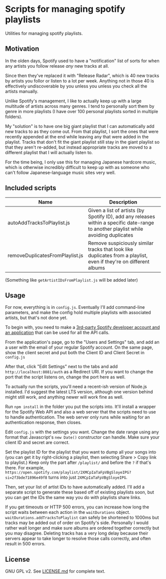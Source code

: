 # Scripts for managing spotify playlists

Utilities for managing spotify playlists.

## Motivation

In the olden days, Spotify used to have a "notification" list of sorts for when any artists you follow release _any_ new
tracks at all.

Since then they've replaced it with "Release Radar", which is 40 new tracks by artists you follor or listen to a lot per
week. Anything not in those 40 is effectively undiscoverable by you unless you unless you check all the artists
manually.

Unlike Spotify's management, I like to actually keep up with a large multitude of artists across many genres. I tend to
personally sort them by genre in more playlists (I have over 100 personal playlists sorted in multiple folders).

My "solution" is to have one big giant playlist that I can automatically add new tracks to as they come out. From that
playlist, I sort the ones that were recently appended at the end while leaving any that were added in the playlist.
Tracks that don't fit the giant playlist still stay in the giant playlist so that they aren't re-added, but instead
appropriate tracks are moved to a different playlist that I will actually listen to.

For the time being, I only use this for managing Japanese hardcore music, which is otherwise incredibly difficult to
keep up with as someone who can't follow Japanese-language music sites very well.

## Included scripts

| Name                            | Description                                                                                                                          |
|---------------------------------|--------------------------------------------------------------------------------------------------------------------------------------|
| autoAddTracksToPlaylist.js      | Given a list of artists (by Spotify ID), add any releases within a specific date-range to another playlist while avoiding duplicates |
| removeDuplicatesFromPlaylist.js | Remove suspiciously similar tracks that look like duplicates from a playlist, even if they're on different albums                    |

(Something like `getArtistIDsFromPlaylist.js` will be added later)

## Usage

For now, everything is in `config.js`. Eventually I'll add command-line parameters, and make the config hold multiple
playlists with associated artists, but that's not done yet.

To begin with, you need to make
a [3rd-party Spotify developer account and an application](https://developer.spotify.com/dashboard/applications) that
can be used for all the API calls.

From the application's page, go to the "Users and Settings" tab, and add an a user with the email of your regular
Spotify account. On the same page, show the client secret and put both the Client ID and Client Secret in `config.js`

After that, click "Edit Settings" next to the tabs and add `http://localhost:8081/auth` as a Redirect URI. If you want
to change the port that the script listens on, change the port here as well.

To actually run the scripts, you'll need a recent-ish version of Node.js installed. I'd suggest the latest LTS version,
although one version behind might still work, and anything newer will work fine as well.

Run `npm install` in the folder you put the scripts into. It'll install a wrapper for the Spotify Web API and also a web
server that the scripts need to use to handle authentication. The web server only runs while waiting for an
authentication response, then closes.

Edit `config.js` with the settings you want. Change the date range using any format that Javascript's `new Date()` constructor can handle. Make sure your client ID and secret are correct.

Set the playlist ID for the playlist that you want to dump all your songs into (you can get it by right-clicking a playlist, then selecting Share > Copy link to playlist.) Keep only the part after `/playlist/` and before the `?` if that's there. For example, `https://open.spotify.com/playlist/2XMCpIaTaFpVBgSloyeIPG?si=2f3bde71896e49f8` turns into just `2XMCpIaTaFpVBgSloyeIPG`.

Then, set your list of artist IDs to have automatically added. I'll add a separate script to generate these based off of existing playlists soon, but you can get the IDs the same way you do with playlists share links.

If you get timeouts or HTTP 500 errors, you can increase how long the script waits between each action in the `waitDurations` object. `waitDurations.addTracksToPlaylist` can safely be shortened to 1000ms but tracks may be added out of order on Spotify's side. Personally I would rather wait longer and make sure albums are ordered together correctly but you may disagree. Deleting tracks has a very long delay because their servers appear to take longer to resolve those calls correctly, and often result in 500 errors.

## License

GNU GPL v2. See [LICENSE.md](LICENSE.md) for complete text.
